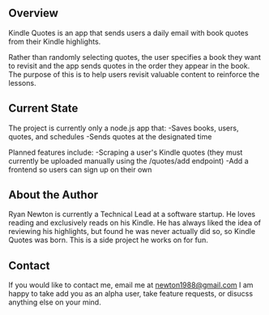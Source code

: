 ## Overview

Kindle Quotes is an app that sends users a daily email with book quotes from their Kindle highlights.

Rather than randomly selecting quotes, the user specifies a book they want to revisit and the app sends quotes in the order they appear in the book. The purpose of this is to help users revisit valuable content to reinforce the lessons.

## Current State

The project is currently only a node.js app that:
-Saves books, users, quotes, and schedules
-Sends quotes at the designated time

Planned features include:
-Scraping a user's Kindle quotes (they must currently be uploaded manually using the /quotes/add endpoint)
-Add a frontend so users can sign up on their own

## About the Author

Ryan Newton is currently a Technical Lead at a software startup. He loves reading and exclusively reads on his Kindle. He has always liked the idea of reviewing his highlights, but found he was never actually did so, so Kindle Quotes was born. This is a side project he works on for fun.

## Contact

If you would like to contact me, email me at newton1988@gmail.com
I am happy to take add you as an alpha user, take feature requests, or disucss anything else on your mind.
